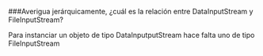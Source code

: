 ###Averigua jerárquicamente, ¿cuál es la relación entre DataInputStream y FileInputStream?

Para instanciar un objeto de tipo DataInputputStream hace falta uno de tipo FileInputStream